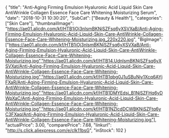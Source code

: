 {
	"title": "Anti-Aging Firming Emulsion Hyaluronic Acid Liquid Skin Care AntiWrinkle Collagen Essence Face Care Whitening Moisturizing Serum",
	"date": "2018-10-31 10:30:20",
	"SubCat": ["Beauty & Health"],
	"categories": ["Skin Care"],
	"thumbnailImage": "https://ae01.alicdn.com/kf/HTB1iOj3nlsmBKNjSZFsq6yXSVXaB/Anti-Aging-Firming-Emulsion-Hyaluronic-Acid-Liquid-Skin-Care-AntiWrinkle-Collagen-Essence-Face-Care-Whitening-Moisturizing.jpg_220x220.jpg",
	"BigImage": ["https://ae01.alicdn.com/kf/HTB1iOj3nlsmBKNjSZFsq6yXSVXaB/Anti-Aging-Firming-Emulsion-Hyaluronic-Acid-Liquid-Skin-Care-AntiWrinkle-Collagen-Essence-Face-Care-Whitening-Moisturizing.jpg","https://ae01.alicdn.com/kf/HTB14.UdnlsmBKNjSZFsq6yXSVXat/Anti-Aging-Firming-Emulsion-Hyaluronic-Acid-Liquid-Skin-Care-AntiWrinkle-Collagen-Essence-Face-Care-Whitening-Moisturizing.jpg","https://ae01.alicdn.com/kf/HTB1qbg0J1uSBuNjy1Xcq6AYjFXaR/Anti-Aging-Firming-Emulsion-Hyaluronic-Acid-Liquid-Skin-Care-AntiWrinkle-Collagen-Essence-Face-Care-Whitening-Moisturizing.jpg","https://ae01.alicdn.com/kf/HTB1DMYEdsj_B1NjSZFHq6yDWpXaC/Anti-Aging-Firming-Emulsion-Hyaluronic-Acid-Liquid-Skin-Care-AntiWrinkle-Collagen-Essence-Face-Care-Whitening-Moisturizing.jpg","https://ae01.alicdn.com/kf/HTB1NZIcdDCWBKNjSZFtq6yC3FXaq/Anti-Aging-Firming-Emulsion-Hyaluronic-Acid-Liquid-Skin-Care-AntiWrinkle-Collagen-Essence-Face-Care-Whitening-Moisturizing.jpg"],
	"actualPrice": 3.00,
	"comparePrice": 7.68,
	"linkurl": "http://s.click.aliexpress.com/e/clk11bsG",
	"inStock": 102
}
